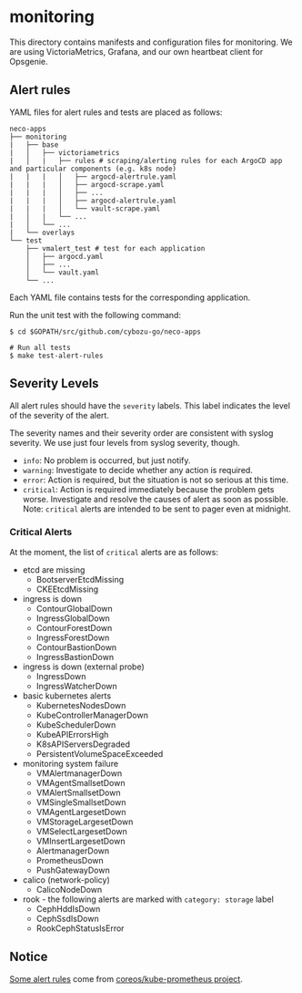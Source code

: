 monitoring
==========

This directory contains manifests and configuration files for monitoring.
We are using VictoriaMetrics, Grafana, and our own heartbeat client for Opsgenie.

Alert rules
-----------

YAML files for alert rules and tests are placed as follows:

```console
neco-apps
├── monitoring
|   ├── base
|   │   ├── victoriametrics
|   │   |   ├── rules # scraping/alerting rules for each ArgoCD app and particular components (e.g. k8s node)
|   |   |   │   ├── argocd-alertrule.yaml
|   |   |   │   ├── argocd-scrape.yaml
|   |   |   │   ├── ...
|   |   |   │   ├── argocd-alertrule.yaml
|   |   |   │   └── vault-scrape.yaml
|   │   |   └── ...
|   │   └── ...
|   └── overlays
└── test
    ├── vmalert_test # test for each application
    │   ├── argocd.yaml
    │   ├── ...
    │   └── vault.yaml
    └── ...
```

Each YAML file contains tests for the corresponding application.

Run the unit test with the following command:

```console
$ cd $GOPATH/src/github.com/cybozu-go/neco-apps

# Run all tests
$ make test-alert-rules
```

Severity Levels
---------------

All alert rules should have the `severity` labels. This label indicates the level of the severity of the alert.

The severity names and their severity order are consistent with syslog severity. We use just four levels from syslog severity, though.

- `info`: No problem is occurred, but just notify.
- `warning`: Investigate to decide whether any action is required.
- `error`: Action is required, but the situation is not so serious at this time.
- `critical`: Action is required immediately because the problem gets worse. Investigate and resolve the causes of alert as soon as possible. Note: `critical` alerts are intended to be sent to pager even at midnight.

### Critical Alerts

At the moment, the list of `critical` alerts are as follows:

- etcd are missing
  - BootserverEtcdMissing
  - CKEEtcdMissing
- ingress is down
  - ContourGlobalDown
  - IngressGlobalDown
  - ContourForestDown
  - IngressForestDown
  - ContourBastionDown
  - IngressBastionDown
- ingress is down (external probe)
  - IngressDown
  - IngressWatcherDown
- basic kubernetes alerts
  - KubernetesNodesDown
  - KubeControllerManagerDown
  - KubeSchedulerDown
  - KubeAPIErrorsHigh
  - K8sAPIServersDegraded
  - PersistentVolumeSpaceExceeded
- monitoring system failure
  - VMAlertmanagerDown
  - VMAgentSmallsetDown
  - VMAlertSmallsetDown
  - VMSingleSmallsetDown
  - VMAgentLargesetDown
  - VMStorageLargesetDown
  - VMSelectLargesetDown
  - VMInsertLargesetDown
  - AlertmanagerDown
  - PrometheusDown
  - PushGatewayDown
- calico (network-policy)
  - CalicoNodeDown
- rook - the following alerts are marked with `category: storage` label
  - CephHddIsDown
  - CephSsdIsDown
  - RookCephStatusIsError

Notice
------

[Some alert rules](./victoriametrics/rules/kubernetes-alertrule.yaml) come from [coreos/kube-prometheus project](https://github.com/coreos/kube-prometheus).
